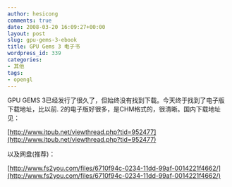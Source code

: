 ```yaml
---
author: hesicong
comments: true
date: 2008-03-20 16:09:27+00:00
layout: post
slug: gpu-gems-3-ebook
title: GPU Gems 3 电子书
wordpress_id: 339
categories:
- 其他
tags:
- opengl
---
```


GPU GEMS 3已经发行了很久了，但始终没有找到下载。今天终于找到了电子版下载地址，比以前. 2的电子版好很多，是CHM格式的，很清晰。国内下载地址见：

[http://www.itpub.net/viewthread.php?tid=952477](http://www.itpub.net/viewthread.php?tid=952477)

以及网盘(推荐)：

[http://www.fs2you.com/files/6710f94c-0234-11dd-99af-0014221f4662/](http://www.fs2you.com/files/6710f94c-0234-11dd-99af-0014221f4662/)
